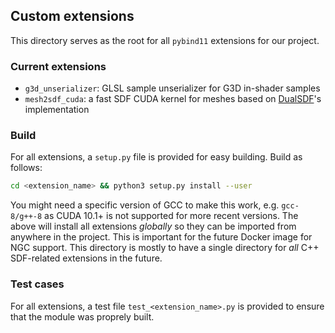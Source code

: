 ## Custom extensions

This directory serves as the root for all `pybind11` extensions for our project.

### Current extensions
* `g3d_unserializer`: GLSL sample unserializer for G3D in-shader samples
* `mesh2sdf_cuda`: a fast SDF CUDA kernel for meshes based on [DualSDF](https://github.com/zekunhao1995/DualSDF)'s implementation

### Build

For all extensions, a `setup.py` file is provided for easy building. Build as follows:
```bash
cd <extension_name> && python3 setup.py install --user
```
You might need a specific version of GCC to make this work, e.g. `gcc-8/g++-8` as CUDA 10.1+ is not supported for more recent versions. The above will install all extensions _globally_ so they can be imported from anywhere in the project. This is important for the future Docker image for NGC support. This directory is mostly to have a single directory for _all_ C++ SDF-related extensions in the future.

### Test cases

For all extensions, a test file `test_<extension_name>.py` is provided to ensure that the module was proprely built.